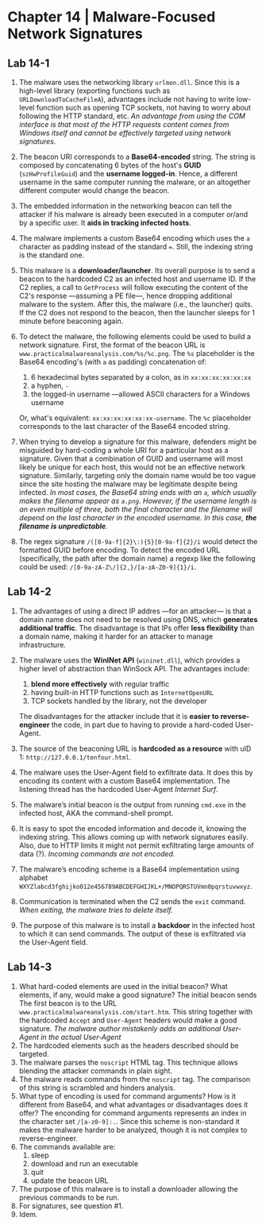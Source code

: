 # Chapter 14 | Malware-Focused Network Signatures
## Lab 14-1
1. The malware uses the networking library `urlmon.dll`. Since this is a high-level library (exporting functions such as `URLDownloadToCacheFileA`), advantages include not having to write low-level function such as opening TCP sockets, not having to worry about following the HTTP standard, etc. *An advantage from using the COM interface is that most of the HTTP requests content comes from Windows itself and cannot be effectively targeted using network signatures.*
2. The beacon URI corresponds to a **Base64-encoded** string. The string is composed by concatenating 6 bytes of the host's **GUID** (`szHwProfileGuid`) and the **username logged-in**. Hence, a different username in the same computer running the malware, or an altogether different computer would change the beacon.
3. The embedded information in the networking beacon can tell the attacker if his malware is already been executed in a computer or/and by a specific user. It **aids in tracking infected hosts**.
4. The malware implements a custom Base64 encoding which uses the `a` character as padding instead of the standard `=`. Still, the indexing string is the standard one.
5. This malware is a **downloader/launcher**. Its overall purpose is to send a beacon to the hardcoded C2 as an infected host and username ID. If the C2 replies, a call to `GetProcess` will follow executing the content of the C2's response —assuming a PE file—, hence dropping additional malware to the system. After this, the malware (i.e., the launcher) quits. If the C2 does not respond to the beacon, then the launcher sleeps for 1 minute before beaconing again.
6. To detect the malware, the following elements could be used to build a network signature. First, the format of the beacon URL is `www.practicalmalwareanalysis.com/%s/%c.png`.  The `%s` placeholder is the Base64 encoding's (with `a` as padding) concatenation of:
	1. 6 hexadecimal bytes separated by a colon, as in `xx:xx:xx:xx:xx:xx`
	2. a hyphen, `-`
	3. the logged-in username —allowed ASCII characters for a Windows username

	Or, what's equivalent: `xx:xx:xx:xx:xx:xx-username`. The `%c` placeholder corresponds to the last character of the Base64 encoded string.
7. When trying to develop a signature for this malware, defenders might be misguided by hard-coding a whole URI for a particular host as a signature. Given that a combination of GUID and username will most likely be unique for each host, this would not be an effective network signature. Similarly, targeting only the domain name would be too vague since the site hosting the malware may be legitimate despite being infected. *In most cases, the Base64 string ends with an `a`, which usually makes the filename appear as `a.png`. However, if the username length is an even multiple of three, both the final character and the filename will depend on the last character in the encoded username. In this case, **the filename is unpredictable**.*
8. The regex signature `/([0-9a-f]{2}\:){5}[0-9a-f]{2}/i` would detect the formatted GUID before encoding. To detect the encoded URL (specifically, the path after the domain name) a regexp like the following could be used:  `/[0-9a-zA-Z\/]{2,}/[a-zA-Z0-9]{1}/i`.

## Lab 14-2
1. The advantages of using a direct IP addres —for an attacker— is that a domain name does not need to be resolved using DNS, which **generates additional traffic**. The disadvantage is that IPs offer **less flexibility** than a domain name, making it harder for an attacker to manage infrastructure.
2. The malware uses the **WinINet API** (`wininet.dll`), which provides a higher level of abstraction than WinSock API. The advantages include:
	1. **blend more effectively** with regular traffic
	2. having built-in HTTP functions such as `InternetOpenURL`
	3. TCP sockets handled by the library, not the developer

	The disadvantages for the attacker include that it is **easier to reverse-engineer** the code, in part due to having to provide a hard-coded User-Agent.
3. The source of the beaconing URL is **hardcoded as a resource** with uID 1: `http://127.0.0.1/tenfour.html`.
4. The malware uses the User-Agent field to exfiltrate data. It does this by encoding its content with a custom Base64 implementation. The listening thread has the hardcoded User-Agent *Internet Surf*.
5. The malware’s initial beacon is the output from running `cmd.exe` in the infected host, AKA the command-shell prompt.
6. It is easy to spot the encoded information and decode it, knowing the indexing string. This allows coming up with network signatures easily. Also, due to HTTP limits it might not permit exfiltrating large amounts of data (?). *Incoming commands are not encoded.*
5. The malware’s encoding scheme is a Base64 implementation using alphabet `WXYZlabcd3fghijko012e456789ABCDEFGHIJKL+/MNOPQRSTUVmn0pqrstuvwxyz`.
6. Communication is terminated when the C2 sends the `exit` command. *When exiting, the malware tries to delete itself.*
7. The purpose of this malware is to install a **backdoor** in the infected host to which it can send commands. The output of these is exfiltrated via the User-Agent field.

## Lab 14-3
1. What hard-coded elements are used in the initial beacon? What elements, if any, would make a good signature? The initial beacon sends The first beacon is to the URL `www.practicalmalwareanalysis.com/start.htm`. This string together with the hardcoded `Accept` and `User-Agent` headers would make a good signature. *The malware author mistakenly adds an additional User-Agent in the actual User-Agent*
2. The hardcoded elements such as the headers described should be targeted.
3. The malware parses the `noscript` HTML tag. This technique allows blending the attacker commands in plain sight.
4. The malware reads commands from the `noscript` tag. The comparison of this string is scrambled and hinders analysis.
5. What type of encoding is used for command arguments? How is it different from Base64, and what advantages or disadvantages does it offer? The enconding for command arguments represents an index in the character set `/[a-z0-9]:.`. Since this scheme is non-standard it makes the malware harder to be analyzed, though it is not complex to reverse-engineer.
6. The commands available are:
	1. sleep
	2. download and run an executable
	3. quit
	4. update the beacon URL
7. The purpose of this malware is to install a downloader allowing the previous commands to be run.
8. For signatures, see question #1.
9. Idem.